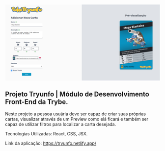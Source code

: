 
<img src='./src/components/imgs/tryunfo.jpg'>

## Projeto Tryunfo | Módulo de Desenvolvimento Front-End da Trybe.

Neste projeto a pessoa usuária deve ser capaz de criar suas próprias cartas, visualizar através de um Preview como elá ficará e também ser capaz de utilizar filtros para localizar a carta desejada.

Tecnologias Utilizadas: React, CSS, JSX.

Link da aplicação: https://tryunfo.netlify.app/
